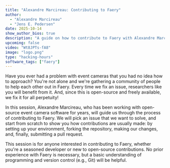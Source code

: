 ```yaml
---
title: "Alexandre Marcireau: Contributing to Faery"
author:
  - "Alexandre Marcireau"
  - "Jens E. Pedersen"
date: 2025-10-14
show_author_bios: true
description: "A guide on how to contribute to Faery with Alexandre Marcireau and host Jens E. Pedersen."
upcoming: false
video: "Wt8JPTs-fA8"
image: "logo.png"
type: "hacking-hours"
software_tags: ["faery"]
---
```


Have you ever had a problem with event cameras that you had no idea how to approach? You're not alone and we're gathering a community of people to help each other out in Faery.
Every time we fix an issue, researchers like you will benefit from it. And, since this is open-source and freely available, we fix it for all perpetuity!

In this session, Alexandre Marcireau, who has been working with open-source event camera software for years, will guide us through the process of contributing to Faery.
We will pick an issue that we want to solve, and start from scratch to show you how contributions are usually made: by setting up your environment, forking the repository, making our changes, and, finally, submitting a pull request.

This session is for anyone interested in contributing to Faery, whether you're a seasoned developer or new to open-source contributions. No prior experience with Faery is necessary, but a basic understanding of programming and version control (e.g., Git) will be helpful.
